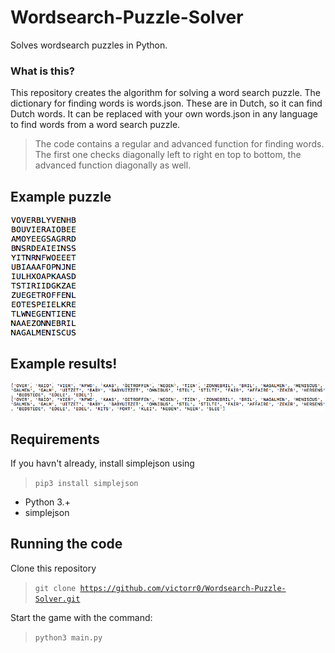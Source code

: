# Wordsearch-Puzzle-Solver
Solves wordsearch puzzles in Python.

### What is this? ###
This repository creates the algorithm for solving a word search puzzle. The dictionary for finding words is words.json. These are in Dutch, so it can find Dutch words. It can be replaced with your own words.json in any language to find words from a word search puzzle. 
>The code contains a regular and advanced function for finding words. The first one checks diagonally left to right en top to bottom, the advanced function diagonally as well.

## Example puzzle ##
![Alt text](/wordsearch_puzzle.jpg?raw=true "Example of the game")

## Example results! ##
![Alt text](/wordsearch_solutions.jpg?raw=true "Example of the game")

## Requirements ##
If you havn't already, install simplejson using
><code>pip3 install simplejson</code>
<ul>
<li>Python 3.+</li>
<li>simplejson</li>
</ul>

## Running the code ##
Clone this repository
><code>git clone https://github.com/victorr0/Wordsearch-Puzzle-Solver.git </code>

Start the game with the command:
><code>python3 main.py </code>
